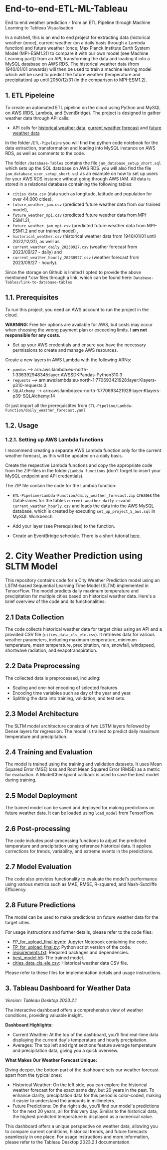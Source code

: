 # End-to-end-ETL-ML-Tableau
End to end weather prediction - from an ETL Pipeline through Machine Learning to Tableau Visualisation


In a nutshell, this is an end to end project for extracting data (historical weather (once), current weather (on a daily basis through a Lambda function) and future weather (once; Max Planck Institute Earth System Model (MPI-ESM1.2)) to compare it with our own model (see Machine Learning part)) from an API, transforming the data and loading it into a MySQL database on AWS RDS. 
The historical weather data (from 1940/01/01 onwards) will then be used to train a machine learing model which will be used to predict the future weather (temperature and precipitation) up until 2050/12/31 (in the comparison to MPI-ESM1.2).

## 1. ETL Pipeleine

To create an automated ETL pipeline on the cloud using Python and MySQL on AWS (RDS, Lambda, and EventBridge). The project is designed to gather weather data through API calls: 

* API calls for [historical weather data](https://open-meteo.com/en/docs/historical-weather-api), [current weather forecast](https://open-meteo.com/en/docs) and [future weather data](https://open-meteo.com/en/docs/climate-api)

In the folder /`ETL-Pipeleine` you will find the python code notebook for the data extraction, transformation and loading into MySQL instance on AWS RDS, as well as comments to the code.

The folder `/Database-Tables` contains the file `jam_database_setup_short.sql` which sets up the SQL database on AWS RDS. you will also find the file `jam_database_user_setup_short.sql` as an example on how to set up users for your AWS RDS instance without going through AWS IAM. 
All data is stored in a relational database containing the following tables: 
* `cities_data.csv` (data such as longitude, latitude and population for over 44.000 cities),
* `future_weather_jam.csv` (predicted future weather data from our trained model),
* `future_weather_mpi.csv` (predicted future weather data from MPI-ESM1.2),
* `future_weather_jam_mpi.csv` (predicted future weather data from MPI-ESM1.2 and our trained model) ,
* `historical_weather.csv` (historical weather data from 1940/01/01 until 2022/12/31), as well as
* `current_weather_daily_20230927.csv` (weather forecast from 2023/09/27 - daily) and
* `current_weather_hourly_20230927.csv` (weather forecast from 2023/09/27 - hourly).

Since the storage on Github is limited I opted to provide the above mentioned *.csv files through a link, which can be found here: `Database-Tables/link-to-database-tables`

## 1.1. Prerequisites
To run this project, you need an AWS account to run the project in the cloud.

__WARNING:__ Free tier options are available for AWS, but costs may occur when choosing the wrong payment plan or exceeding limits. __I am not responsible for any costs.__

- Set up your AWS credentials and ensure you have the necessary permissions to create and manage AWS resources.

Create a new layers in AWS Lambda with the following ARNs:

* `pandas` --> arn:aws:lambda:eu-north-1:336392948345:layer:AWSSDKPandas-Python310:3
* `requests` --> arn:aws:lambda:eu-north-1:770693421928:layer:Klayers-p310-requests:3
* `SQLAlchemy` --> arn:aws:lambda:eu-north-1:770693421928:layer:Klayers-p39-SQLAlchemy:14

Or just import all the prerequistites from `ETL-Pipeline/Lambda-Function/daily_weather_forecast.yaml`

## 1.2. Usage

### 1.2.1. Setting up AWS Lambda functions
I recommend creating a separate AWS Lambda function only for the current weather forecast, as this will be updated on a daily basis.

Create the respective Lambda functions and copy the appropriate code from the ZIP-files in the folder /`Lambda functions` (don't forget to insert your MySQL endpoint and API credentials).

The ZIP file contain the code for the Lambda function:

- `ETL-Pipeline/Lambda-Function/daily_weather_forecast.zip` creates the DataFrames for the tables `current_weather_daily.csv`and `current_weather_hourly.csv` and loads the data into the AWS MySQL database, which is created by executing `set_up_project_5_aws.sql` in MySQL Workbench

- Add your layer (see Prerequisites) to the function.
- Create an EventBridge schedule. There is a short tutorial [here](https://www.youtube.com/watch?v=lSqd6DVWZ9o&t).

# 2. City Weather Prediction using SLTM Model

This repository contains code for a City Weather Prediction model using an LSTM-based Sequential Learning Time Model (SLTM) implemented in TensorFlow. The model predicts daily maximum temperature and precipitation for multiple cities based on historical weather data. Here's a brief overview of the code and its functionalities:

## 2.1 Data Collection
The code collects historical weather data for target cities using an API and a provided CSV file (`cities_data_cls_ele.csv`). It retrieves data for various weather parameters, including maximum temperature, minimum temperature, mean temperature, precipitation, rain, snowfall, windspeed, shortwave radiation, and evapotranspiration.

## 2.2 Data Preprocessing
The collected data is preprocessed, including:
- Scaling and one-hot encoding of selected features.
- Encoding time variables such as day of the year and year.
- Splitting the data into training, validation, and test sets.

## 2.3 Model Architecture
The SLTM model architecture consists of two LSTM layers followed by Dense layers for regression. The model is trained to predict daily maximum temperature and precipitation.

## 2.4 Training and Evaluation
The model is trained using the training and validation datasets. It uses Mean Squared Error (MSE) loss and Root Mean Squared Error (RMSE) as a metric for evaluation. A ModelCheckpoint callback is used to save the best model during training.

## 2.5 Model Deployment
The trained model can be saved and deployed for making predictions on future weather data. It can be loaded using `load_model` from TensorFlow.

## 2.6 Post-processing
The code includes post-processing functions to adjust the predicted temperature and precipitation using reference historical data. It applies corrections for trends, variability, and extreme events in the predictions.

## 2.7 Model Evaluation
The code also provides functionality to evaluate the model's performance using various metrics such as MAE, RMSE, R-squared, and Nash-Sutcliffe Efficiency.

## 2.8 Future Predictions
The model can be used to make predictions on future weather data for the target cities.

For usage instructions and further details, please refer to the code files:

- [FP_for_upload_final.ipynb](FP_for_upload_final.ipynb): Jupyter Notebook containing the code.
- [FP_for_upload_final.py](FP_for_upload_final.py): Python script version of the code.
- [requirements.txt](requirements.txt): Required packages and dependencies.
- [best_model.h5](best_model.h5): The trained model.
- [cities_data_cls_ele.csv](cities_data_cls_ele.csv): Historical weather data CSV file.

Please refer to these files for implementation details and usage instructions.


## 3. Tableau Dashboard for Weather Data

_Version: Tableau Desktop 2023.2.1_

The interactive dashboard offers a comprehensive view of weather conditions, providing valuable insight.

**Dashboard Highlights:**

-	Current Weather: At the top of the dashboard, you'll find real-time data displaying the current day's temperature and hourly precipitation.
-	Averages: The top left and right sections feature average temperature and precipitation data, giving you a quick overview.

**What Makes Our Weather Forecast Unique:**

Diving deeper, the bottom part of the dashboard sets our weather forecast apart from the typical ones:

-	Historical Weather: On the left side, you can explore the historical weather forecast for the exact same day, but 20 years in the past. To enhance clarity, precipitation data for this period is color-coded, making it easier to understand the amounts in millimeters.
-	Future Predictions: On the right side, you'll find our model's predictions for the next 20 years, all for this very day. Similar to the historical data, the highest predicted temperature is displayed as a numerical value.

This dashboard offers a unique perspective on weather data, allowing you to compare current conditions, historical trends, and future forecasts seamlessly in one place. 
For usage instructions and more information, please refer to the Tableau Desktop 2023.2.1 documentation.

